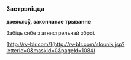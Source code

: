 ### Застрэліцца
**дзеяслоў, закончанае трыванне**

Забіць сябе з агнястрэльнай зброі.

<a rel="author">[http://rv-blr.com/](http://rv-blr.com/slounik.jsp?letterId=0&maskId=0&pageId=1084)</a>
